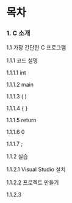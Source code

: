 # 목차

### 1. C 소개

1.1 가장 간단한 C 프로그램

1.1.1 코드 설명

1.1.1.1 int

1.1.1.2 main

1.1.1.3 ( )

1.1.1.4 { }

1.1.1.5 return

1.1.1.6 0

1.1.1.7 ;

1.1.2 실습 

1.1.2.1 Visual Studio 설치

1.1.2.2 프로젝트 만들기 

1.1.2.3 
